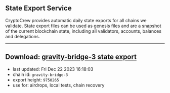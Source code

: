 ## State Export Service
CryptoCrew provides automatic daily state exports for all chains we validate. State export files can be used as genesis files and are a snapshot of the current blockchain state, including all validators, accounts, balances and delegations.

---
**Download: [gravity-bridge-3 state export](https://dl.ccvalidators.com/SERVICE/gravitybridge/gravity-bridge-3_export_9750265.json)**
---

- last updated: Fri Dec 22 2023 16:18:03
- chain id: `gravity-bridge-3`
- export height: `9750265`
- use for: airdrops, local tests, chain recovery
